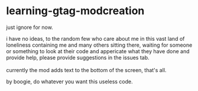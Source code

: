 # learning-gtag-modcreation
just ignore for now.

i have no ideas, to the random few who care about me in this vast land of loneliness containing me and many others sitting there, waiting for someone or something to look at their code and appericate what they have done and provide help, please provide suggestions in the issues tab. 
<br> <br>
currently the mod adds text to the bottom of the screen, that's all.

by boogie, do whatever you want this useless code.
